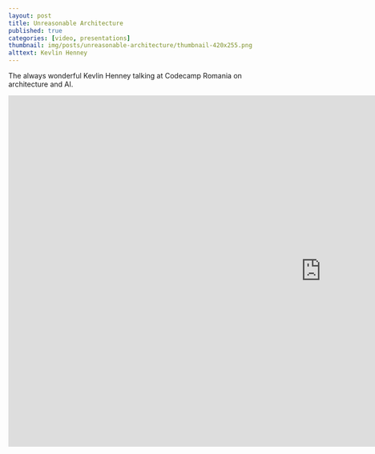 ```yaml
---
layout: post
title: Unreasonable Architecture
published: true
categories: [video, presentations]
thumbnail: img/posts/unreasonable-architecture/thumbnail-420x255.png
alttext: Kevlin Henney
---
```


The always wonderful Kevlin Henney talking at Codecamp Romania on architecture and AI.

<iframe width="1248" height="702" src="https://www.youtube.com/embed/Qli_IHjB1bg" title="Unreasonable Architecture, with Kevlin Henney" frameborder="0" allow="accelerometer; autoplay; clipboard-write; encrypted-media; gyroscope; picture-in-picture; web-share" allowfullscreen></iframe>
